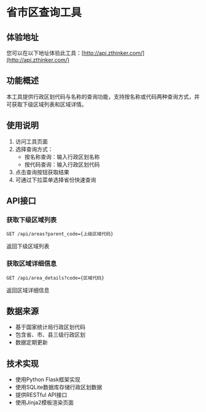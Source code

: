 # 省市区查询工具

## 体验地址

您可以在以下地址体验此工具：[http://api.zthinker.com/](http://api.zthinker.com/)

## 功能概述

本工具提供行政区划代码与名称的查询功能，支持按名称或代码两种查询方式，并可获取下级区域列表和区域详情。

## 使用说明

1. 访问工具页面
2. 选择查询方式：
   - 按名称查询：输入行政区划名称
   - 按代码查询：输入行政区划代码
3. 点击查询按钮获取结果
4. 可通过下拉菜单选择省份快速查询

## API接口

### 获取下级区域列表
```
GET /api/areas?parent_code={上级区域代码}
```
返回下级区域列表

### 获取区域详细信息
```
GET /api/area_details?code={区域代码}
```
返回区域详细信息

## 数据来源

- 基于国家统计局行政区划代码
- 包含省、市、县三级行政区划
- 数据定期更新

## 技术实现

- 使用Python Flask框架实现
- 使用SQLite数据库存储行政区划数据
- 提供RESTful API接口
- 使用Jinja2模板渲染页面
